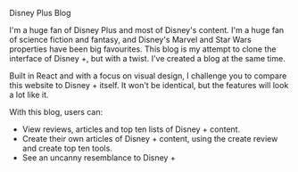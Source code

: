 Disney Plus Blog

I'm a huge fan of Disney Plus and most of Disney's content. I'm a huge fan of science fiction and fantasy, and Disney's Marvel and Star Wars properties have been big favourites. This blog is my attempt to clone the interface of Disney +, but with a twist. I've created a blog at the same time.

Built in React and with a focus on visual design, I challenge you to compare this website to Disney + itself. It won't be identical, but the features will look a lot like it.

With this blog, users can:
- View reviews, articles and top ten lists of Disney + content.
- Create their own articles of Disney + content, using the create review and create top ten tools.
- See an uncanny resemblance to Disney +
